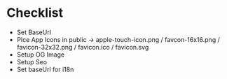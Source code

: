 # Checklist

- Set BaseUrl
- Plce App Icons in public -> apple-touch-icon.png / favcon-16x16.png / favicon-32x32.png / favicon.ico / favicon.svg
- Setup OG Image
- Setup Seo
- Set baseUrl for i18n